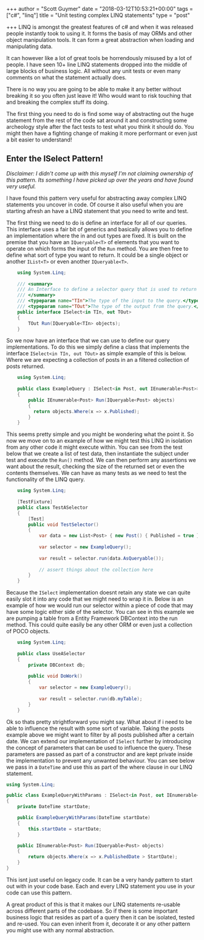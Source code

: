 +++
author = "Scott Guymer"
date = "2018-03-12T10:53:21+00:00"
tags = ["c#", "linq"]
title = "Unit testing complex LINQ statements"
type = "post"

+++
LINQ is amongst the greatest features of c# and when it was released people instantly took to using it. It forms the basis of may ORMs and other object manipulation tools. It can form a great abstraction when loading and manipulating data.

It can however like a lot of great tools be horrendously misused by a lot of people. I have seen 10+ line LINQ statements dropped into the middle of large blocks of business logic. All without any unit tests or even many comments on what the statement actually does.

There is no way you are going to be able to make it any better without breaking it so you often just leave it! Who would want to risk touching that and breaking the complex stuff its doing.

The first thing you need to do is find some way of abstracting out the huge statement from the rest of the code sat around it and constructing some archeology style after the fact tests to test what you think it should do. You might then have a fighting change of making it more performant or even just a bit easier to understand!

## Enter the ISelect Pattern!

_Disclaimer: I didn't come up with this myself  I'm not claiming ownership of this pattern. Its something I have picked up over the years and have found very useful._

I have found this pattern very useful for abstracting away complex LINQ statements you uncover in code. Of course it also useful when you are starting afresh an have a LINQ statement that you need to write and test.

The first thing we need to do is define an interface for all of our queries. This interface uses a fair bit of generics and basically allows you to define an implementation where the in and out types are fixed. It is built on the premise that you have an `IQueryable<T>` of elements that you want to operate on which forms the input of the `Run` method. You are then free to define what sort of type you want to return. It could be a single object or another `IList<T>` or even another `IQueryable<T>`.

```csharp
    using System.Linq;
    
    /// <summary>
    /// An Interface to define a selector query that is used to return data from the database.
    /// </summary>
    /// <typeparam name="TIn">The type of the input to the query.</typeparam>
    /// <typeparam name="TOut">The type of the output from the query.</typeparam>
    public interface ISelect<in TIn, out TOut>
    {
        TOut Run(IQueryable<TIn> objects);
    }
```

So we now have an interface that we can use to define our query implementations. To do this we simply define a class that implements the interface `ISelect<in TIn, out TOut>` as simple example of this is below. Where we are expecting a collection of posts in an a filtered collection of posts returned.

```csharp
    using System.Linq;
    
    public class ExampleQuery : ISelect<in Post, out IEnumerable<Post>>
    {
        public IEnumerable<Post> Run(IQueryable<Post> objects)
        {
          return objects.Where(x => x.Published);
        }
    }
```

This seems pretty simple and you might be wondering what the point it. So now we move on to an example of how we might test this LINQ in isolation from any other code it might execute within. You can see from the test below that we create a list of test data, then instantiate the subject under test and execute the `Run()` method. We can then perform any assertions we want about the result, checking the size of the returned set or even the contents themselves. We can have as many tests as we need to test the functionality of the LINQ query.

```csharp
    using System.Linq;
    
    [TestFixture]
    public class TestASelector
    {
        [Test]
        public void TestSelector()
        {
            var data = new List<Post> { new Post() { Published = true } };
            
            var selector = new ExampleQuery();
            
            var result = selector.run(data.AsQueryable());
            
            // assert things about the collection here
        }
    }
```

Because the `ISelect` implementation doesnt retain any state we can quite easily slot it into any code that we might need to wrap it in. Below is an example of how we would run our selector within a piece of code that may have some logic either side of the selector. You can see in this example we are pumping a table from a Entity Framework DBContext into the run method. This could quite easily be any other ORM or even just a collection of POCO objects.

```csharp
    using System.Linq;
    
    public class UseASelector
    {
        private DBContext db;
        
        public void DoWork()
        {
            var selector = new ExampleQuery();
            
            var result = selector.run(db.myTable);
        }
    }
```

Ok so thats pretty strightforward you might say. What about if i need to be able to influence the result with some sort of variable. Taking the posts example above we might want to filter by all posts published after a certain date. We can extend our implementation of `ISelect` further by introducing the concept of parameters that can be used to influence the query. These parameters are passed as part of a constructor and are kept private inside the implementation to prevent any unwanted behaviour. You can see below we pass in a `DateTime` and use this as part of the where clause in our LINQ statement.

```csharp
using System.Linq;

public class ExampleQueryWithParams : ISelect<in Post, out IEnumerable<Post>>
{
	private DateTime startDate;

	public ExampleQueryWithParams(DateTime startDate)
	{
		this.startDate = startDate;
	}

	public IEnumerable<Post> Run(IQueryable<Post> objects)
	{
		return objects.Where(x => x.PublishedDate > StartDate);
	}
}
```

This isnt just useful on legacy code. It can be a very handy pattern to start out with in your code base. Each and every LINQ statement you use in your code can use this pattern. 

A great product of this is that it makes our LINQ statements re-usable across different parts of the codebase. So if there is some important business logic that resides as part of a query then it can be isolated, tested and re-used. You can even inherit from it, decorate it or any other pattern you might use with any normal abstraction.